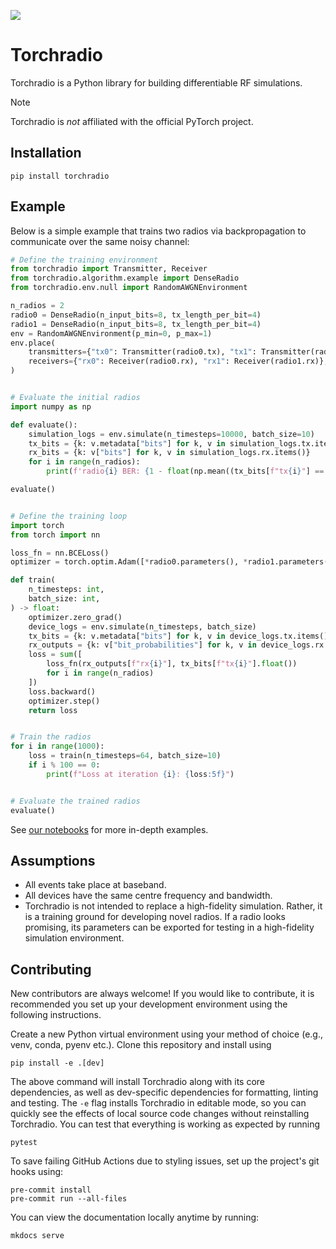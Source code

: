 [![](https://github.com/dewcservices/torchradio/actions/workflows/python.yml/badge.svg)](https://github.com/dewcservices/torchradio/actions/workflows/python.yml)

# Torchradio

Torchradio is a Python library for building differentiable RF simulations.

> [!NOTE]
> Torchradio is *not* affiliated with the official PyTorch project.

## Installation

```
pip install torchradio
```

## Example

Below is a simple example that trains two radios via backpropagation to communicate over the same noisy channel:

```python
# Define the training environment
from torchradio import Transmitter, Receiver
from torchradio.algorithm.example import DenseRadio
from torchradio.env.null import RandomAWGNEnvironment

n_radios = 2
radio0 = DenseRadio(n_input_bits=8, tx_length_per_bit=4)
radio1 = DenseRadio(n_input_bits=8, tx_length_per_bit=4)
env = RandomAWGNEnvironment(p_min=0, p_max=1)
env.place(
    transmitters={"tx0": Transmitter(radio0.tx), "tx1": Transmitter(radio1.tx)},
    receivers={"rx0": Receiver(radio0.rx), "rx1": Receiver(radio1.rx)},
)


# Evaluate the initial radios
import numpy as np

def evaluate():
    simulation_logs = env.simulate(n_timesteps=10000, batch_size=10)
    tx_bits = {k: v.metadata["bits"] for k, v in simulation_logs.tx.items()}
    rx_bits = {k: v["bits"] for k, v in simulation_logs.rx.items()}
    for i in range(n_radios):
        print(f'radio{i} BER: {1 - float(np.mean((tx_bits[f"tx{i}"] == rx_bits[f"rx{i}"]).numpy())):.5f}')

evaluate()


# Define the training loop
import torch
from torch import nn

loss_fn = nn.BCELoss()
optimizer = torch.optim.Adam([*radio0.parameters(), *radio1.parameters()])

def train(
    n_timesteps: int,
    batch_size: int,
) -> float:
    optimizer.zero_grad()
    device_logs = env.simulate(n_timesteps, batch_size)
    tx_bits = {k: v.metadata["bits"] for k, v in device_logs.tx.items()}
    rx_outputs = {k: v["bit_probabilities"] for k, v in device_logs.rx.items()}
    loss = sum([
        loss_fn(rx_outputs[f"rx{i}"], tx_bits[f"tx{i}"].float())
        for i in range(n_radios)
    ])
    loss.backward()
    optimizer.step()
    return loss


# Train the radios
for i in range(1000):
    loss = train(n_timesteps=64, batch_size=10)
    if i % 100 == 0:
        print(f"Loss at iteration {i}: {loss:5f}")


# Evaluate the trained radios
evaluate()

```

See [our notebooks](https://dewcservices.github.io/torchradio/Examples/1_introduction/) for more in-depth examples.


## Assumptions
- All events take place at baseband.
- All devices have the same centre frequency and bandwidth.
- Torchradio is not intended to replace a high-fidelity simulation. Rather, it is a training ground for developing novel radios. If a radio looks promising, its parameters can be exported for testing in a high-fidelity simulation environment.


## Contributing

New contributors are always welcome! If you would like to contribute, it is recommended you set up your development environment using the following instructions.

Create a new Python virtual environment using your method of choice (e.g., venv, conda, pyenv etc.). Clone this repository and install using

```
pip install -e .[dev]
```

The above command will install Torchradio along with its core dependencies, as well as dev-specific dependencies for formatting, linting and testing. The `-e` flag installs Torchradio in editable mode, so you can quickly see the effects of local source code changes without reinstalling Torchradio. You can test that everything is working as expected by running

```
pytest
```

To save failing GitHub Actions due to styling issues, set up the project's git hooks using:

```
pre-commit install
pre-commit run --all-files
```

You can view the documentation locally anytime by running:

```
mkdocs serve
```
